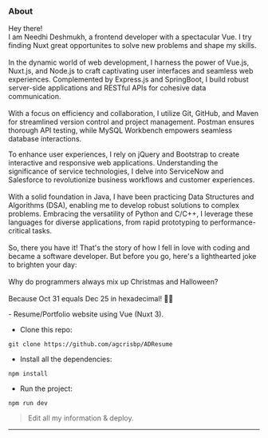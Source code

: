 <p align="center">
</p>

### About
Hey there! <br>I am Needhi Deshmukh, a frontend developer with a spectacular Vue. I try finding Nuxt great opportunites to solve new problems and shape my skills. 
        <br><br>
         In the dynamic world of web development, I harness the power of Vue.js, Nuxt.js, and Node.js to craft captivating user interfaces and seamless web experiences. Complemented by Express.js and SpringBoot, I build robust server-side applications and RESTful APIs for cohesive data communication.
         <br><br>
         With a focus on efficiency and collaboration, I utilize Git, GitHub, and Maven for streamlined version control and project management. Postman ensures thorough API testing, while MySQL Workbench empowers seamless database interactions.

To enhance user experiences, I rely on jQuery and Bootstrap to create interactive and responsive web applications. Understanding the significance of service technologies, I delve into ServiceNow and Salesforce to revolutionize business workflows and customer experiences.
<br><br>
With a solid foundation in Java, I have been practicing Data Structures and Algorithms (DSA), enabling me to develop robust solutions to complex problems. Embracing the versatility of Python and C/C++, I leverage these languages for diverse applications, from rapid prototyping to performance-critical tasks.
<br><br>
So, there you have it! That's the story of how I fell in love with coding and became a software developer. But before you go, here's a lighthearted joke to brighten your day:
<br><br>
Why do programmers always mix up Christmas and Halloween?
<br><br>
Because Oct 31 equals Dec 25 in hexadecimal! 🎃🎄
</h5>
-  Resume/Portfolio website using Vue (Nuxt 3).


- Clone this repo:
```
git clone https://github.com/agcrisbp/ADResume
```

- Install all the dependencies:
```
npm install
```

- Run the project:
```
npm run dev
```

> Edit all my information & deploy.

---
